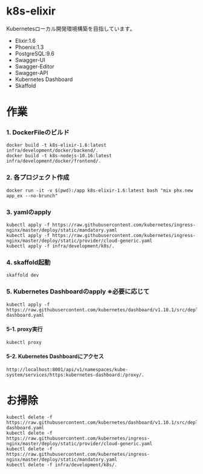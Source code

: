 # k8s-elixir
Kubernetesローカル開発環境構築を目指しています｡

- Elixir:1.6
- Phoenix:1.3
- PostgreSQL:9.6
- Swagger-UI
- Swagger-Editor
- Swagger-API
- Kubernetes Dashboard
- Skaffold 

# 作業
### 1. DockerFileのビルド
```
docker build -t k8s-elixir-1.6:latest infra/development/docker/backend/.
docker build -t k8s-nodejs-10.16:latest infra/development/docker/frontend/. 
```
### 2. 各プロジェクト作成
```
docker run -it -v $(pwd):/app k8s-elixir-1.6:latest bash "mix phx.new app_ex --no-brunch"
```
### 3. yamlのapply 
```
kubectl apply -f https://raw.githubusercontent.com/kubernetes/ingress-nginx/master/deploy/static/mandatory.yaml
kubectl apply -f https://raw.githubusercontent.com/kubernetes/ingress-nginx/master/deploy/static/provider/cloud-generic.yaml
kubectl apply -f infra/development/k8s/.
```
### 4. skaffold起動 
```
skaffold dev
```
### 5. Kubernetes Dashboardのapply ※必要に応じて
```
kubectl apply -f https://raw.githubusercontent.com/kubernetes/dashboard/v1.10.1/src/deploy/recommended/kubernetes-dashboard.yaml
```
#### 5-1. proxy実行
```
kubectl proxy
```
#### 5-2. Kubernetes Dashboardにアクセス
```
http://localhost:8001/api/v1/namespaces/kube-system/services/https:kubernetes-dashboard:/proxy/.
```

# お掃除
```
kubectl delete -f https://raw.githubusercontent.com/kubernetes/dashboard/v1.10.1/src/deploy/recommended/kubernetes-dashboard.yaml
kubectl delete -f https://raw.githubusercontent.com/kubernetes/ingress-nginx/master/deploy/static/provider/cloud-generic.yaml
kubectl delete -f https://raw.githubusercontent.com/kubernetes/ingress-nginx/master/deploy/static/mandatory.yaml
kubectl delete -f infra/development/k8s/.
```
